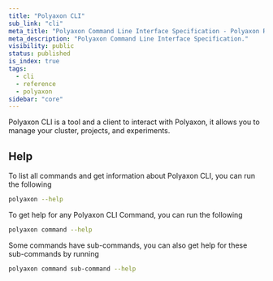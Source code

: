 ```yaml
---
title: "Polyaxon CLI"
sub_link: "cli"
meta_title: "Polyaxon Command Line Interface Specification - Polyaxon References"
meta_description: "Polyaxon Command Line Interface Specification."
visibility: public
status: published
is_index: true
tags:
  - cli
  - reference
  - polyaxon
sidebar: "core"
---
```


Polyaxon CLI is a tool and a client to interact with Polyaxon, it allows you to manage your cluster, projects, and experiments.

## Help

To list all commands and get information about Polyaxon CLI, you can run the following

```bash
polyaxon --help
```

To get help for any Polyaxon CLI Command, you can run the following

```bash
polyaxon command --help
```

Some commands have sub-commands, you can also get help for these sub-commands by running

```bash
polyaxon command sub-command --help
```
